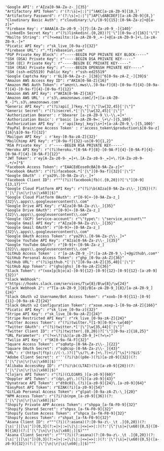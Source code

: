         
    'Google API': r'AIza[0-9A-Za-z-_]{35}'
    "Artifactory API Token": r'(?:\s|=|:|"|^)AKC[a-zA-Z0-9]{10,}'
    "Artifactory Password": r'(?:\s|=|:|"|^)AP[\dABCDEF][a-zA-Z0-9]{8,}'
    "Cloudinary Basic Auth": r"cloudinary:\/\/[0-9]{15}:[0-9A-Za-z]+@[a-z]+"
    'Firebase Key': r'AAAA[A-Za-z0-9_-]{7}:[A-Za-z0-9_-]{140}'
    "LinkedIn Secret Key": r"(?i)linkedin(.{0,20})?['\"][0-9a-z]{16}['\"]"
    "Mailto String": r"(?<=mailto:)[a-zA-Z0-9_.+-]+@[a-zA-Z0-9-]+\.[a-zA-Z0-9.-]+"
    "Picatic API Key": r"sk_live_[0-9a-z]{32}"
    "Firebase URL": r".*firebaseio\.com"
    "PGP Private Key Block": r"-----BEGIN PGP PRIVATE KEY BLOCK-----"
    "SSH (DSA) Private Key": r"-----BEGIN DSA PRIVATE KEY-----"
    "SSH (EC) Private Key": r"-----BEGIN EC PRIVATE KEY-----"
    "SSH (RSA) Private Key": r"-----BEGIN OPENSSH PRIVATE KEY-----"
    "SSH (ssh-ed25519) Public Key": r"ssh-ed25519"
    'Google Captcha Key': r'6L[0-9A-Za-z-_]{38}|^6[0-9a-zA-Z_-]{39}$'
    "Amazon AWS Access Key ID": r"AKIA[0-9A-Z]{16}"
    "Amazon MWS Auth Token": r"amzn\\.mws\\.[0-9a-f]{8}-[0-9a-f]{4}-[0-9a-f]{4}-[0-9a-f]{4}-[0-9a-f]{12}"
    "Amazon AWS API Key": r"AKIA[0-9A-Z]{16}"
    'Amazon AWS URL' : r's3\.amazonaws.com[/]+|[a-zA-Z0-9_-]*\.s3\.amazonaws.com'
    "Generic API Key": r"(?i)api[_]?key.*['|\"]\w{32,45}['|\"]"
    "Generic Secret": r"(?i)secret.*['|\"]\w{32,45}['|\"]"
    'Authorization Bearer': r'bbearer [a-zA-Z0-9_\\-\\.=]+'
    'Authorization Basic': r'basic [a-zA-Z0-9=:_\+\/-]{5,100}'
    'Authorization API Key' : r'api[key|_key|\s+]+[a-zA-Z0-9_\-]{5,100}'
    'PayPal Braintree Access Token' : r'access_token\$production\$[0-9a-z]{16}\$[0-9a-f]{32}'
    'Mailgun API Key' : r'key-[0-9a-zA-Z]{32}'
    "MailChimp API Key": r"[0-9a-f]{32}-us[0-9]{1,2}"
    'RSA Private Key' : r'-----BEGIN RSA PRIVATE KEY-----'
    "Heroku API Key": r"(?i)heroku.*[0-9A-F]{8}-[0-9A-F]{4}-[0-9A-F]{4}-[0-9A-F]{4}-[0-9A-F]{12}"
    "JWT Token": r'ey[A-Za-z0-9-_=]+\.[A-Za-z0-9-_=]+\.?[A-Za-z0-9-_.+/=]*$'
    "Facebook Access Token": r"EAACEdEose0cBA[0-9A-Za-z]+"
    "Facebook OAuth": r"(?i)facebook.*['|\"][0-9a-f]{32}['|\"]"
    "Google OAuth" : r'ya29\.[0-9A-Za-z\-_]+'
    "Facebook Client ID": r"""(?i)(facebook|fb)(.{0,20})?['\"][0-9]{13,17}"""
    "Google Cloud Platform API Key": r"(?i)\b(AIza[0-9A-Za-z\\-_]{35})(?:['|\"|\n|\r|\s|\x60]|$)"
    "Google Cloud Platform OAuth": r"[0-9]+-[0-9A-Za-z_]{32}\\.apps\\.googleusercontent\\.com"
    "Google Drive API Key": r"AIza[0-9A-Za-z\\-_]{35}"
    "Google Drive OAuth": r"[0-9]+-[0-9A-Za-z_]{32}\\.apps\\.googleusercontent\\.com"
    "Google (GCP) Service-account": r"\"type\": \"service_account\""
    "Google Gmail API Key": r"AIza[0-9A-Za-z\\-_]{35}"
    "Google Gmail OAuth": r"[0-9]+-[0-9A-Za-z_]{32}\\.apps\\.googleusercontent\\.com"
    "Google OAuth Access Token": r"ya29\\.[0-9A-Za-z\\-_]+"
    "Google YouTube API Key": r"AIza[0-9A-Za-z\\-_]{35}"
    "Google YouTube OAuth": r"[0-9]+-[0-9A-Za-z_]{32}\\.apps\\.googleusercontent\\.com"
    'GitHub Access Token' : r'[a-zA-Z0-9_-]*:[a-zA-Z0-9_\-]+@github\.com*'
    "GitHub Personal Access Token": r"ghp_[0-9a-zA-Z]{36}"
    "GitHub URL": r"(?i)github.*['|\"][0-9a-zA-Z]{35,40}['|\"]"
    "GitHub App Token": r"(ghu|ghs)_[0-9a-zA-Z]{36}"
    "Slack Token": r"(xox[p|b|o|a]-[0-9]{12}-[0-9]{12}-[0-9]{12}-[a-z0-9]{32})"
    "Slack Webhook": r"https://hooks.slack.com/services/T\w{8}/B\w{8}/\w{24}"
    "Slack Webhook 2": r"T[a-zA-Z0-9_]{8}/B[a-zA-Z0-9_]{8}/[a-zA-Z0-9_]{24}"
    "Slack OAuth v2 Username/Bot Access Token": r"xoxb-[0-9]{11}-[0-9]{11}-[0-9a-zA-Z]{24}"
    "Slack OAuth v2 Configuration Token": r"xoxe.xoxp-1-[0-9a-zA-Z]{166}"
    "Picatic API Key": r"sk_live_[0-9a-z]{32}"
    "Stripe API Key": r"sk_live_[0-9a-zA-Z]{24}"
    "Stripe Restricted API Key": r"rk_live_[0-9a-zA-Z]{24}"
    "Twitter Access Token": r"(?i)twitter.*[1-9][0-9]+-\w{40}"
    "Twitter OAuth": r"(?i)twitter.*['|\"]\w{35,44}['|\"]"
    "Twitter Client ID": r"(?i)twitter(.{0,20})?['\"][0-9a-z]{18,25}"
    "URL Parameter": r"(?<=\?|\&)[a-zA-Z0-9_]+(?=\=)"
    "Twilio API Key": r"SK[0-9a-fA-F]{32}"
    "Square Access Token": r"sq0atp-[0-9A-Za-z\\-_]{22}"
    "Square OAuth Secret": r"sq0csp-[0-9A-Za-z\\-_]{43}"
    "URL": r'(https?|ftp)://(-\.)?([^\s/?\.#-]+\.?)+(/[^\s]*)?$iS'
    "Adobe Client Secret": r'''(?i)\b((p8e-)(?i)[a-z0-9]{32})(?:['|\"|\n|\r|\s|\x60]|$)'''
    "Alibaba AccessKey ID": r"(?i)\b((LTAI)(?i)[a-z0-9]{20})(?:['|\"|\n|\r|\s|\x60]|$)"
    "Clojars API Token": r"(?i)(CLOJARS_)[a-z0-9]{60}"
    "Doppler API Token": r"(dp\.pt\.)(?i)[a-z0-9]{43}"
    "Dynatrace API Token": r"dt0c01\.(?i)[a-z0-9]{24}\.[a-z0-9]{64}"
    "EasyPost API Token": r"EZAK(?i)[a-z0-9]{54}"
    "GitLab Personal Access Token": r"glpat-[0-9a-zA-Z\-\_]{20}"
    "NPM Access Token": r"(?i)\b(npm_[a-z0-9]{36})(?:['|\"|\n|\r|\s|\x60]|$)"
    "Shopify Private APP Access Token": r"shppa_[a-fA-F0-9]{32}"
    "Shopify Shared Secret": r"shpss_[a-fA-F0-9]{32}"
    "Shopify Custom Access Token": r"shpca_[a-fA-F0-9]{32}"
    "Shopify Access Token": r"shpat_[a-fA-F0-9]{32}"
    "Asana Client ID": r"""(?i)(?:asana)(?:[0-9a-z\-_\t .]{0,20})(?:[\s|']|[\s|"]){0,3}(?:=|>|:=|\|\|:|<=|=>|:)(?:'|\"|\s|=|\x60){0,5}([0-9]{16})(?:['|\"|\n|\r|\s|\x60|;]|$)"""
    "Asana Client Secret": r"""(?i)(?:asana)(?:[0-9a-z\-_\t .]{0,20})(?:[\s|']|[\s|"]){0,3}(?:=|>|:=|\|\|:|<=|=>|:)(?:'|\"|\s|=|\x60){0,5}([a-z0-9]{32})(?:['|\"|\n|\r|\s|\x60|;]|$)"""
    
